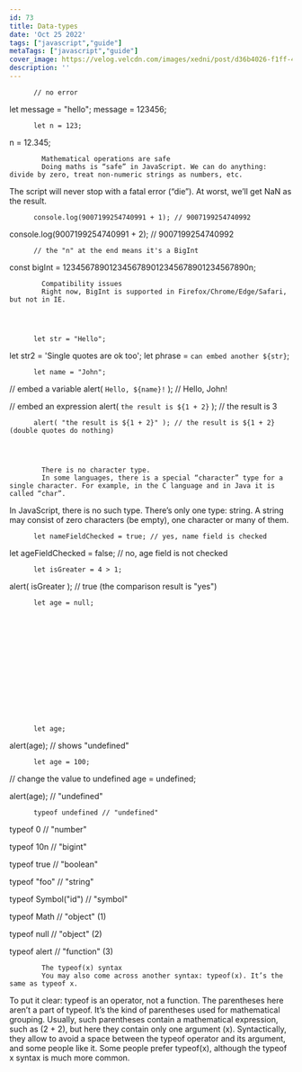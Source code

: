 ```yaml
---
id: 73
title: Data-types
date: 'Oct 25 2022'
tags: ["javascript","guide"]
metaTags: ["javascript","guide"]
cover_image: https://velog.velcdn.com/images/xedni/post/d36b4026-f1ff-498e-b149-99e67a9b8691/title_javascript2.png
description: ''
---
```



      
        
        
          // no error
let message = "hello";
message = 123456;
        
      
      
      
      
        
        
          let n = 123;
n = 12.345;
        
      
      
      
            Mathematical operations are safe
            Doing maths is “safe” in JavaScript. We can do anything: divide by zero, treat non-numeric strings as numbers, etc.
The script will never stop with a fatal error (“die”). At worst, we’ll get NaN as the result.

      
        
        
          console.log(9007199254740991 + 1); // 9007199254740992
console.log(9007199254740991 + 2); // 9007199254740992
        
      
      
      
      
        
        
          // the "n" at the end means it's a BigInt
const bigInt = 1234567890123456789012345678901234567890n;
        
      
      
      
            Compatibility issues
            Right now, BigInt is supported in Firefox/Chrome/Edge/Safari, but not in IE.

      
        
        
          let str = "Hello";
let str2 = 'Single quotes are ok too';
let phrase = `can embed another ${str}`;
        
      
      
      
      
        
        
          
            
          
          
            
          
        
        
          let name = "John";

// embed a variable
alert( `Hello, ${name}!` ); // Hello, John!

// embed an expression
alert( `the result is ${1 + 2}` ); // the result is 3
        
      
      
      
      
        
        
          
            
          
          
            
          
        
        
          alert( "the result is ${1 + 2}" ); // the result is ${1 + 2} (double quotes do nothing)
        
      
      
      
            There is no character type.
            In some languages, there is a special “character” type for a single character. For example, in the C language and in Java it is called “char”.
In JavaScript, there is no such type. There’s only one type: string. A string may consist of zero characters (be empty), one character or many of them.

      
        
        
          let nameFieldChecked = true; // yes, name field is checked
let ageFieldChecked = false; // no, age field is not checked
        
      
      
      
      
        
        
          
            
          
          
            
          
        
        
          let isGreater = 4 > 1;

alert( isGreater ); // true (the comparison result is "yes")
        
      
      
      
      
        
        
          let age = null;
        
      
      
      
      
        
        
          
            
          
          
            
          
        
        
          let age;

alert(age); // shows "undefined"
        
      
      
      
      
        
        
          
            
          
          
            
          
        
        
          let age = 100;

// change the value to undefined
age = undefined;

alert(age); // "undefined"
        
      
      
      
      
        
        
          typeof undefined // "undefined"

typeof 0 // "number"

typeof 10n // "bigint"

typeof true // "boolean"

typeof "foo" // "string"

typeof Symbol("id") // "symbol"

typeof Math // "object"  (1)

typeof null // "object"  (2)

typeof alert // "function"  (3)
        
      
      
      
            The typeof(x) syntax
            You may also come across another syntax: typeof(x). It’s the same as typeof x.
To put it clear: typeof is an operator, not a function. The parentheses here aren’t a part of typeof. It’s the kind of parentheses used for mathematical grouping.
Usually, such parentheses contain a mathematical expression, such as (2 + 2), but here they contain only one argument (x). Syntactically, they allow to avoid a space between the typeof operator and its argument, and some people like it.
Some people prefer typeof(x), although the typeof x syntax is much more common.

